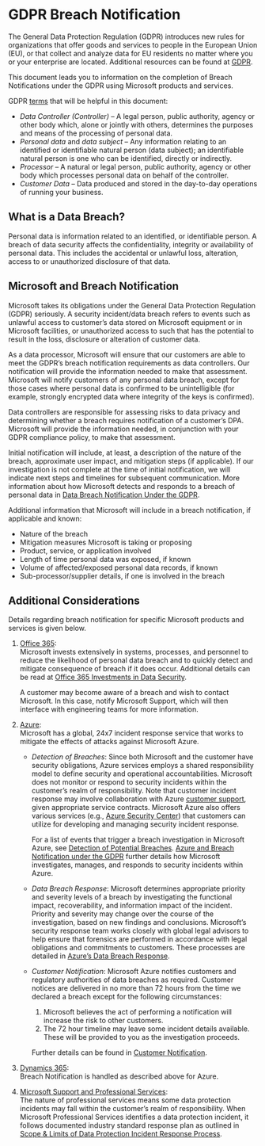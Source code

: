 # GDPR Breach Notification #

The General Data Protection Regulation (GDPR) introduces new rules for organizations that offer goods and services to people in the European Union (EU), or that collect and analyze data for EU residents no matter where you or your enterprise are located. Additional resources can be found at [GDPR][GDPRhomeTopic].

This document leads you to information on the completion of Breach Notifications under the GDPR using Microsoft products and services.

GDPR [terms][gdprTerms] that will be helpful in this document:
 * _Data Controller (Controller)_ – A legal person, public authority, agency or other body which, alone or jointly with others, determines the purposes and means of the processing of personal data.  
 * _Personal data_ and _data subject_ – Any information relating to an identified or identifiable natural person (data subject); an identifiable natural person is one who can be identified, directly or indirectly.  
 * _Processor_ – A natural or legal person, public authority, agency or other body which processes personal data on behalf of the controller.  
 * _Customer Data_ – Data produced and stored in the day-to-day operations of running your business.

## What is a Data Breach? ##

Personal data is information related to an identified, or identifiable person. A breach of data security affects the confidentiality, integrity or availability of personal data. This includes the accidental or unlawful loss, alteration, access to or unauthorized disclosure of that data.

## Microsoft and Breach Notification ##

Microsoft takes its obligations under the General Data Protection Regulation (GDPR) seriously. A security incident/data breach refers to events such as unlawful access to customer’s data stored on Microsoft equipment or in Microsoft facilities, or unauthorized access to such that has the potential to result in the loss, disclosure or alteration of customer data.

As a data processor, Microsoft will ensure that our customers are able to meet the GDPR’s breach notification requirements as data controllers. Our notification will provide the information needed to make that assessment. Microsoft will notify customers of any personal data breach, except for those cases where personal data is confirmed to be unintelligible (for example, strongly encrypted data where integrity of the keys is confirmed).

Data controllers are responsible for assessing risks to data privacy and determining whether a breach requires notification of a customer’s DPA. Microsoft will provide the information needed, in conjunction with your GDPR compliance policy, to make that assessment.

Initial notification will include, at least, a description of the nature of the breach, approximate user impact, and mitigation steps (if applicable). If our investigation is not complete at the time of initial notification, we will indicate next steps and timelines for subsequent communication. More information about how Microsoft detects and responds to a breach of personal data in [Data Breach Notification Under the GDPR][dataBreachNotif].

Additional information that Microsoft will include in a breach notification, if applicable and known:
 * Nature of the breach
 * Mitigation measures Microsoft is taking or proposing
 * Product, service, or application involved
 * Length of time personal data was exposed, if known
 * Volume of affected/exposed personal data records, if known
 * Sub-processor/supplier details, if one is involved in the breach

## Additional Considerations ##

Details regarding breach notification for specific Microsoft products and services is given below.
  
1. [Office 365][O365BN]:  
    Microsoft invests extensively in systems, processes, and personnel to reduce the likelihood of personal data breach and to quickly detect and mitigate consequence of breach if it does occur. Additional details can be read at [Office 365 Investments in Data Security][O365investDS].

    A customer may become aware of a breach and wish to contact Microsoft. In this case, notify Microsoft Support, which will then interface with engineering teams for more information.

2. [Azure][AADBN]:  
    Microsoft has a global, 24x7 incident response service that works to mitigate the effects of attacks against Microsoft Azure.

    * _Detection of Breaches_: Since both Microsoft and the customer have security obligations, Azure services employs a shared responsibility model to define security and operational accountabilities. Microsoft does not monitor or respond to security incidents within the customer’s realm of responsibility. Note that customer incident response may involve collaboration with Azure [customer support][AADcustSup], given appropriate service contracts. Microsoft Azure also offers various services (e.g., [Azure Security Center][AADASC]) that customers can utilize for developing and managing security incident response.

        For a list of events that trigger a breach investigation in Microsoft Azure, see [Detection of Potential Breaches][AADdetPotBrch]. [Azure and Breach Notification under the GDPR][AADBN] further details how Microsoft investigates, manages, and responds to security incidents within Azure.


    *   _Data Breach Response_: Microsoft determines appropriate priority and severity levels of a breach by investigating the functional impact, recoverability, and information impact of the incident. Priority and severity may change over the course of the investigation, based on new findings and conclusions.
    Microsoft’s security response team works closely with global legal advisors to help ensure that forensics are performed in accordance with legal obligations and commitments to customers. These processes are detailed in [Azure’s Data Breach Response][AADBresp].

    * _Customer Notification_: Microsoft Azure notifies customers and regulatory authorities of data breaches as required. Customer notices are delivered in no more than 72 hours from the time we declared a breach except for the following circumstances:  
        1. Microsoft believes the act of performing a notification will increase the risk to other customers.  
        1. 	The 72 hour timeline may leave some incident details available. These will be provided to you as the investigation proceeds.

        Further details can be found in [Customer Notification][AADCustNotf].

1. [Dynamics 365][D365BN]:  
    Breach Notification is handled as described above for Azure.

1. [Microsoft Support and Professional Services][MSPSBN]:  
    The nature of professional services means some data protection incidents may fall within the customer’s realm of responsibility. When Microsoft Professional Services identifies a data protection incident, it follows documented industry standard response plan as outlined in [Scope & Limits of Data Protection Incident Response Process][MSPSscopeLim].

[GDPRhomeTopic]: https://docs.microsoft.com/en-us/microsoft-365/compliance/gdpr?toc=/microsoft-365/enterprise/toc.json
[gdprTerms]: https://docs.microsoft.com/en-us/microsoft-365/compliance/gdpr-dsr-office365?toc=/microsoft-365/enterprise/toc.json#terminology

[dataBreachNotif]: https://docs.microsoft.com/en-us/microsoft-365/compliance/gdpr-breach-notification?toc=/microsoft-365/enterprise/toc.json
[custCallToAct]: https://docs.microsoft.com/en-us/microsoft-365/compliance/gdpr-breach-office365#call-to-action-for-customers
[O365BN]: https://docs.microsoft.com/en-us/microsoft-365/compliance/gdpr-breach-office365?toc=/microsoft-365/enterprise/toc.json
[O365investDS]: https://docs.microsoft.com/en-us/microsoft-365/compliance/gdpr-breach-office365#office-365-investments-in-data-security
[O365expectWhenBreach]: https://docs.microsoft.com/en-us/microsoft-365/compliance/gdpr-breach-office365#what-to-expect-in-the-event-of-breach
[breachContactMS]: https://docs.microsoft.com/en-us/microsoft-365/compliance/gdpr-breach-office365#contacting-microsoft

[AADBN]: https://docs.microsoft.com/en-us/microsoft-365/compliance/gdpr-breach-azure?toc=/microsoft-365/enterprise/toc.json
[AADSecDevLC]: https://www.microsoft.com/sdl/
[AADcustSup]: https://azure.microsoft.com/support/options/
[AADASC]: https://azure.microsoft.com/services/security-center/
[AADdetPotBrch]: https://docs.microsoft.com/en-us/microsoft-365/compliance/gdpr-breach-azure?toc=/microsoft-365/enterprise/toc.json#detection-of-potential-breaches
[AADBresp]: https://docs.microsoft.com/en-us/microsoft-365/compliance/gdpr-breach-azure?toc=/microsoft-365/enterprise/toc.json#azures-data-breach-response
[AADCustNotf]: https://docs.microsoft.com/en-us/microsoft-365/compliance/gdpr-breach-azure?toc=/microsoft-365/enterprise/toc.json

[D365BN]: https://docs.microsoft.com/en-us/microsoft-365/compliance/gdpr-breach-dynamics365?toc=/microsoft-365/enterprise/toc.json

[MSPSBN]: https://docs.microsoft.com/en-us/microsoft-365/compliance/gdpr-breach-microsoft-support-professional-services?toc=/microsoft-365/enterprise/toc.json
[MSPSscopeLim]: https://docs.microsoft.com/en-us/microsoft-365/compliance/gdpr-breach-microsoft-support-professional-services?toc=/microsoft-365/enterprise/toc.json#scope--limits-of-data-protection-incident-response-process